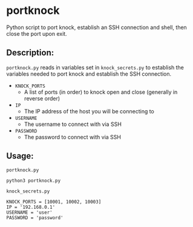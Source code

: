 # portknock

Python script to port knock, establish an SSH connection and shell, then close the port upon exit.

## Description:
`portknock.py` reads in variables set in `knock_secrets.py` to establish the variables needed to port knock and establish the SSH connection.  

* `KNOCK_PORTS`  
  * A list of ports (in order) to knock open and close (generally in reverse order)
* `IP`
  * The IP address of the host you will be connecting to
* `USERNAME`
  * The username to connect with via SSH
* `PASSWORD`
  * The password to connect with via SSH 

## Usage: 

`portknock.py`
```
python3 portknock.py
```

`knock_secrets.py`
```
KNOCK_PORTS = [10001, 10002, 10003]
IP = '192.168.0.1'
USERNAME = 'user'
PASSWORD = 'password'
```